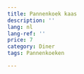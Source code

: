 ```yaml
---
title: Pannenkoek kaas
description: ''
lang: nl
lang-ref: ''
price: 7
category: Diner
tags: Pannenkoeken

---
```

